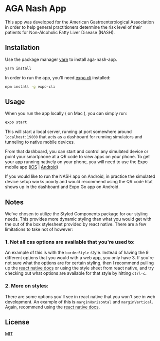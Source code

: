 # AGA Nash App

This app was developed for the American Gastroenterological Association in order to help general practitioners determine the risk level of their patients for Non-Alcoholic Fatty Liver Disease (NASH).

## Installation

Use the package manager [yarn](https://yarnpkg.com/) to install aga-nash-app.

```bash
yarn install
```

In order to run the app, you'll need [expo cli](https://docs.expo.io/workflow/expo-cli/) installed:

```bash
npm install -g expo-cli
```

## Usage

When you run the app locally ( on Mac ), you can simply run:

```bash
expo start
```

This will start a local server, running at port somewhere around `localhost:19000` that acts as a dashboard for running simulators and tunneling to native mobile devices. 

From that dashboard, you can start and control any simulated device or point your smartphone at a QR code to view apps on your phone. To get your app running natively on your phone, you will need to use the Expo mobile app ([iOS](https://apps.apple.com/us/app/expo-go/id982107779) | [Android](https://play.google.com/store/apps/details?id=host.exp.exponent&hl=en_US&gl=US))

If you would like to run the NASH app on Android, in practice the simulated device setup works poorly and would recommend using the QR code htat shows up in the dashboard and Expo Go app on Android. 

## Notes

We've chosen to utilize the Styled Components package for our styling needs. This provides more dynamic styling than what you would get with the out of the box stylesheet provided by react native. There are a few limitations to take not of however:

### 1. Not all css options are available that you're used to:
  An example of this is with the `borderStyle` style. Instead of having the 9 different options that you would with a web app, you only have 3. If you're not sure what the options are for certain styling, then I recommend pulling up the [react native docs](https://reactnative.dev/docs/style) or using the style sheet from react native, and try checking out what options are available for that style by hitting `ctrl-c`.

### 2. More on styles:
  There are some options you'll see in react native that you won't see in web development. An example of this is `marginHorizontal` and `marginVertical`. Again, recommend using the [react native docs](https://reactnative.dev/docs/style).


## License
[MIT](https://choosealicense.com/licenses/mit/)